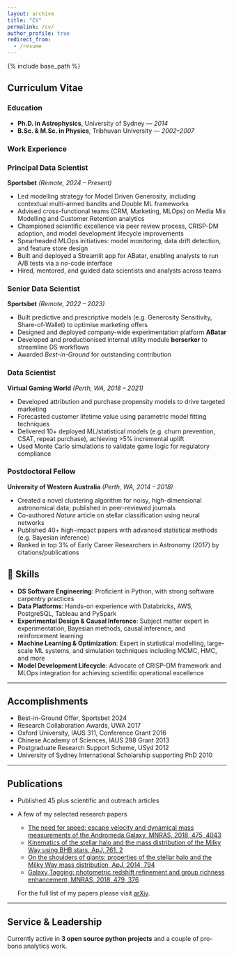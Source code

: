 ```yaml
---
layout: archive
title: "CV"
permalink: /cv/
author_profile: true
redirect_from:
  - /resume
---
```


{% include base_path %}

## Curriculum Vitae

### Education
- **Ph.D. in Astrophysics**, University of Sydney — *2014*  
- **B.Sc. & M.Sc. in Physics**, Tribhuvan University — *2002–2007*

### Work Experience
### Principal Data Scientist  
**Sportsbet** *(Remote, 2024 – Present)*

- Led modelling strategy for Model Driven Generosity, including contextual multi-armed bandits and Double ML frameworks  
- Advised cross-functional teams (CRM, Marketing, MLOps) on Media Mix Modelling and Customer Retention analytics  
- Championed scientific excellence via peer review process, CRISP-DM adoption, and model development lifecycle improvements  
- Spearheaded MLOps initiatives: model monitoring, data drift detection, and feature store design  
- Built and deployed a Streamlit app for ABatar, enabling analysts to run A/B tests via a no-code interface  
- Hired, mentored, and guided data scientists and analysts across teams

### Senior Data Scientist  
**Sportsbet** *(Remote, 2022 – 2023)*

- Built predictive and prescriptive models (e.g. Generosity Sensitivity, Share-of-Wallet) to optimise marketing offers  
- Designed and deployed company-wide experimentation platform **ABatar**  
- Developed and productionised internal utility module **berserker** to streamline DS workflows  
- Awarded *Best-in-Ground* for outstanding contribution

### Data Scientist  
**Virtual Gaming World** *(Perth, WA, 2018 – 2021)*

- Developed attribution and purchase propensity models to drive targeted marketing  
- Forecasted customer lifetime value using parametric model fitting techniques  
- Delivered 10+ deployed ML/statistical models (e.g. churn prevention, CSAT, repeat purchase), achieving >5% incremental uplift  
- Used Monte Carlo simulations to validate game logic for regulatory compliance

### Postdoctoral Fellow  
**University of Western Australia** *(Perth, WA, 2014 – 2018)*

- Created a novel clustering algorithm for noisy, high-dimensional astronomical data; published in peer-reviewed journals  
- Co-authored *Nature* article on stellar classification using neural networks  
- Published 40+ high-impact papers with advanced statistical methods (e.g. Bayesian inference)  
- Ranked in top 3% of Early Career Researchers in Astronomy (2017) by citations/publications


## 🧠 Skills

- **DS Software Engineering**: Proficient in Python, with strong software carpentry practices  
- **Data Platforms**: Hands-on experience with Databricks, AWS, PostgreSQL, Tableau and PySpark  
- **Experimental Design & Causal Inference**: Subject matter expert in experimentation, Bayesian methods, causal inference, and reinforcement learning  
- **Machine Learning & Optimization**: Expert in statistical modelling, large-scale ML systems, and simulation techniques including MCMC, HMC, and more  
- **Model Development Lifecycle**: Advocate of CRISP-DM framework and MLOps integration for achieving scientific operational excellence

---

## Accomplishments
  - Best-in-Ground Offer, Sportsbet 2024
  - Research Collaboration Awards, UWA 2017
  - Oxford University, IAUS 311, Conference Grant 2016
  - Chinese Academy of Sciences, IAUS 298 Grant 2013
  - Postgraduate Research Support Scheme, USyd 2012
  - University of Sydney International Scholarship supporting PhD 2010

---

## Publications
  - Published 45 plus scientific and outreach articles
  - A few of my selected research papers
    
    * [The need for speed: escape velocity and dynamical mass measurements of the Andromeda Galaxy, MNRAS, 2018, 475, 4043](https://academic.oup.com/mnras/article/475/3/4043/4797184)
    * [Kinematics of the stellar halo and the mass distribution of the Milky Way using BHB stars, ApJ, 761, 2](https://iopscience.iop.org/article/10.1088/0004-637X/761/2/98)
    * [On the shoulders of giants: properties of the stellar halo and the Milky Way mass distribution, ApJ, 2014, 794](https://ui.adsabs.harvard.edu/abs/2014ApJ...794...59K/abstract)
    * [Galaxy Tagging: photometric redshift refinement and group richness enhancement, MNRAS, 2018, 479, 376](https://academic.oup.com/mnras/article/479/3/3746/5039667)

    
    For the full list of my papers please visit [arXiv](https://arxiv.org/search/astro-ph?query=Kafle%2C+P+R&searchtype=author&abstracts=hide&order=-announced_date_first&size=50).
---

## Service & Leadership

Currently active in **3 open source python projects** and a couple of pro-bono analytics work.